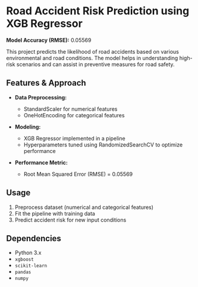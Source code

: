 # Road Accident Risk Prediction using XGB Regressor

**Model Accuracy (RMSE):** 0.05569

This project predicts the likelihood of road accidents based on various environmental and road conditions. The model helps in understanding high-risk scenarios and can assist in preventive measures for road safety.

## Features & Approach

* **Data Preprocessing:**

  * StandardScaler for numerical features
  * OneHotEncoding for categorical features
* **Modeling:**

  * XGB Regressor implemented in a pipeline
  * Hyperparameters tuned using RandomizedSearchCV to optimize performance
* **Performance Metric:**

  * Root Mean Squared Error (RMSE) = 0.05569

## Usage

1. Preprocess dataset (numerical and categorical features)
2. Fit the pipeline with training data
3. Predict accident risk for new input conditions

## Dependencies

* Python 3.x
* `xgboost`
* `scikit-learn`
* `pandas`
* `numpy`
